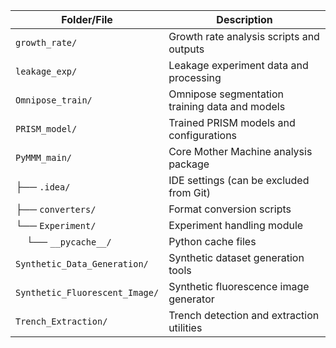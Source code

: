 | Folder/File                    | Description                                      |
|-------------------------------|--------------------------------------------------|
| `growth_rate/`                | Growth rate analysis scripts and outputs        |
| `leakage_exp/`                | Leakage experiment data and processing          |
| `Omnipose_train/`             | Omnipose segmentation training data and models  |
| `PRISM_model/`                | Trained PRISM models and configurations         |
| `PyMMM_main/`                 | Core Mother Machine analysis package            |
| ├── `.idea/`                  | IDE settings (can be excluded from Git)         |
| ├── `converters/`             | Format conversion scripts                       |
| └── `Experiment/`             | Experiment handling module                      |
| &nbsp;&nbsp;&nbsp;&nbsp;└── `__pycache__/` | Python cache files                   |
| `Synthetic_Data_Generation/`  | Synthetic dataset generation tools              |
| `Synthetic_Fluorescent_Image/`| Synthetic fluorescence image generator          |
| `Trench_Extraction/`          | Trench detection and extraction utilities       |
